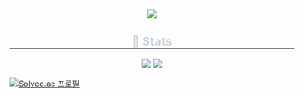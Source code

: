 <div align= "center">
    <img src="https://capsule-render.vercel.app/api?type=rounded&color=gradient&height=240&text=HyeonJun's%20GitHub&animation=&fontColor=ffffff&fontSize=70" />
    </div>
    <div align= "center"> 
    <h2 style="border-bottom: 1px solid #21262d; color: #c9d1d9;"> 🏅 Stats </h2> <div align= "center"> <img src="https://github-readme-stats.vercel.app/api?username=KHJune99&bg_color=180,fecdcd,00000000&title_color=000000&text_color=000000"
         /> <img src="https://github-readme-stats.vercel.app/api/top-langs/?username=KHJune99&layout=compact&bg_color=180,fecdcd,00000000&title_color=000000&text_color=000000"
           /> </div> 
    </div>
    
[![Solved.ac
프로필](http://mazassumnida.wtf/api/generate_badge?boj=eoeksgkswlq)](https://solved.ac/eoeksgkswlq)
